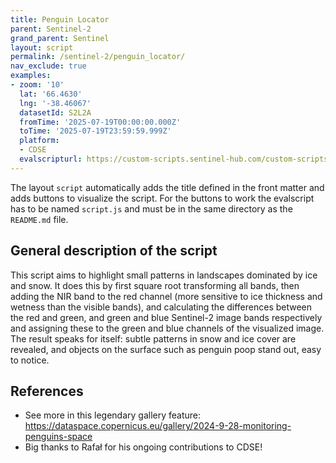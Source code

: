 ```yaml
---
title: Penguin Locator
parent: Sentinel-2
grand_parent: Sentinel
layout: script
permalink: /sentinel-2/penguin_locator/
nav_exclude: true
examples:
- zoom: '10'
  lat: '66.4630'
  lng: '-38.46067'
  datasetId: S2L2A
  fromTime: '2025-07-19T00:00:00.000Z'
  toTime: '2025-07-19T23:59:59.999Z'
  platform:
  - CDSE
  evalscripturl: https://custom-scripts.sentinel-hub.com/custom-scripts/sentinel/sentinel-2/penguin_locator/script.js
---
```


The layout `script` automatically adds the title defined in the front matter and adds buttons to visualize the script. For the buttons to work the evalscript has to be named `script.js` and must be in the same directory as the `README.md` file.


## General description of the script

This script aims to highlight small patterns in landscapes dominated by ice and snow. It does this by first square root transforming all bands, then adding the NIR band to the red channel (more sensitive to ice thickness and wetness than the visible bands), and calculating the differences between the red and green, and green and blue Sentinel-2 image bands respectively and assigning these to the green and blue channels of the visualized image. The result speaks for itself: subtle patterns in snow and ice cover are revealed, and objects on the surface such as penguin poop stand out, easy to notice.

## References

- See more in this legendary gallery feature: https://dataspace.copernicus.eu/gallery/2024-9-28-monitoring-penguins-space
- Big thanks to Rafał for his ongoing contributions to CDSE!
